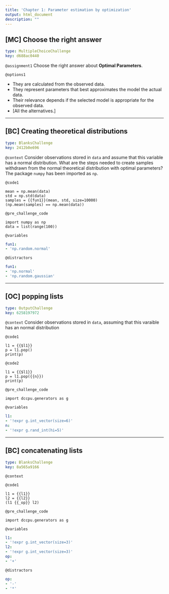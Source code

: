 ```yaml
---
title: 'Chapter 1: Parameter estimation by optimization'
output: html_document
description: ""
---
```


## [MC] Choose the right answer

```yaml
type: MultipleChoiceChallenge
key: d688ac0440
```

`@assignment1`
Choose the right answer about **Optimal Parameters**.

`@options1`
- They are calculated from the observed data.
- They represent parameters that best approximates the model the actual data.
- Their relevance depends if the selected model is appropriate for the observed data.
- [All the alternatives.]

---

## [BC] Creating theoretical distributions

```yaml
type: BlanksChallenge
key: 2412b0e696
```

`@context`
Consider observations stored in `data` and assume that this variable has a normal distribution. What are the steps needed to create samples withdrawn from the normal theoretical distribution with optimal parameters? The package `numpy` has been imported as `np`.

`@code1`
```{python}
mean = np.mean(data)
std = np.std(data)
samples = {{fun1}}(mean, std, size=10000)
(np.mean(samples) == np.mean(data))
```

`@pre_challenge_code`
```{python}
import numpy as np
data = list(range(100))
```

`@variables`
```yaml
fun1:
- 'np.random.normal'
```

`@distractors`
```yaml
fun1:
- 'np.normal'
- 'np.random.gaussian'
```

---

## [OC] popping lists

```yaml
type: OutputChallenge
key: 6258197972
```

`@context`
Consider observations stored in `data`, assuming that this varaible has an normal distribution

`@code1`
```{python}
l1 = {{$l1}}
p = l1.pop()
print(p)
```

`@code2`
```{python}
l1 = {{$l1}}
p = l1.pop({{n}})
print(p)
```

`@pre_challenge_code`
```{python}
import dccpu.generators as g
```

`@variables`
```yaml
l1:
- '!expr g.int_vector(size=6)'
n:
- '!expr g.rand_int(hi=5)'
```

---

## [BC] concatenating lists

```yaml
type: BlanksChallenge
key: 8a565a9166
```

`@context`


`@code1`
```{python}
l1 = {{l1}}
l2 = {{l2}}
(l1 {{_op}} l2)
```

`@pre_challenge_code`
```{python}
import dccpu.generators as g
```

`@variables`
```yaml
l1:
- '!expr g.int_vector(size=3)'
l2:
- '!expr g.int_vector(size=3)'
op:
- '+'
```

`@distractors`
```yaml
op:
- '-'
- '*'
```
